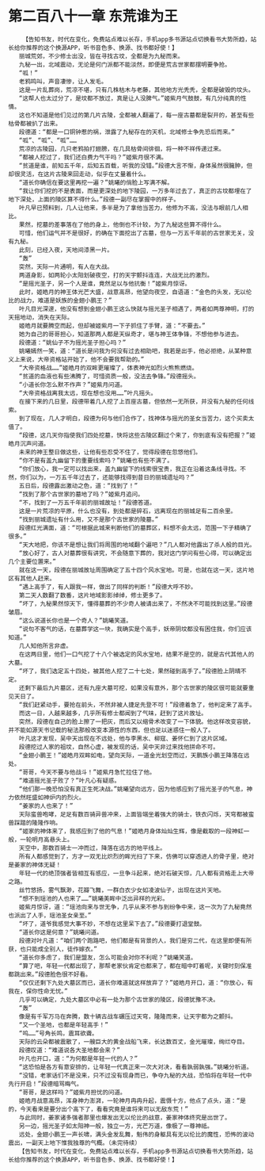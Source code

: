 # 第二百八十一章 东荒谁为王
        【告知书友，时代在变化，免费站点难以长存，手机app多书源站点切换看书大势所趋，站长给你推荐的这个换源APP，听书音色多、换源、找书都好使！】
       丽城荒郊，不少修士出没，皆在寻找古坟，全都是为九秘而来。
       九秘一出，北域震动，无论是何门派都不能淡然，即便是荒古世家都摆明要争抢。
       “呱！”
       老鸦鸣叫，声音凄惨，让人发毛。
       这是一片乱葬岗，荒凉不堪，只有几株枯木与老藤，其他地方光秃秃，全都是破毁的坟头。
       “这帮人也太过分了，是坟都不放过，真是让人没脾气。”姬紫月气鼓鼓，有几分纯真的性情。
       这也不知道是他们见过的第几片古陵，全都被人翻遍了，每一座古墓都是裂开的，甚至有些枯骨都被扒了出来。
       段德道：“都是一口铜钟惹的祸，泄露了九秘存在的天机，北域修士争先恐后而来。”
       “呱”、“呱”、“呱”……
       荒凉的古陵园，几只老鸦拍打翅膀，在几具枯骨间徘徊，将一种不祥传递过来。
       “都被人挖过了，我们还白费力气干吗？”姬紫月很不满。
       “贫道是谁，前知五千年，后知五百载，听我的没错。”段德大言不惭，身体虽然很臃肿，但却很灵活，在这片古陵来回走动，似乎在丈量着什么。
       “道长你确信在要这里再挖一遍？”姚曦的俏脸上写满不解。
       “我让你们挖的不是表面，而是更深处的地下陵园，一万多年过去了，真正的古坟都埋在了地下深处，上面的陵区算不得什么。”段德一副尽在掌握中的样子。
       叶凡早已预料到，几人让他来，多半是为了拿他当苦力，他修为不高，没法与眼前几人相比。
       果然，挖墓的差事落在了他的身上，他倒也不计较，为了九秘这些算不得什么。
       可惜，他们运气并不是很好，的确在下面挖出了古墓，但与一万五千年前的古世家无关，没有九秘。
       此刻，已经入夜，天地间漆黑一片。
       “轰”
       突然，天际一片通明，有人在大战。
       两道身影，如两轮小太阳划破夜空，打的天宇颤抖连连，大战无比的激烈。
       “是摇光圣子，另一个人是谁，竟然足以与他抗衡！”姬紫月惊讶。
       此时，姬皓月的神王体光芒大盛，战意高昂，他望向夜空，自语道：“金色的头发，无以伦比的战力，难道是妖族的金翅小鹏王？”
       叶凡目光深邃，他没有想到金翅小鹏王这么快就与摇光圣子相遇了，两者如两尊神明，打的天摇地动，消失在天际。
       姬皓月就要腾空而起，但却被姬紫月一下子抓住了手臂，道：“不要去。”
       她为自己的哥哥担心，知道那两人都是天纵奇才，堪与神王体争锋，不想他参与进去。
       段德道：“姚仙子不为摇光圣子担心吗？”
       姚曦嫣然一笑，道：“道长是问我为何没有过去相助吧，我若是出手，他必拒绝，从某种意义上来说，大帝资格站开始了，他不会要我帮助的。”
       “大帝资格战……”姬皓月的双眸更璀璨了，体表神光如烈火熊熊燃烧。
       “贫道的血液也有些沸腾了，可惜资质一般，没法去争锋。”段德摇头。
       “小道长你怎么默不作声？”姬紫月问道。
       “大帝资格战离我太远，现在想也没用……”叶凡摇头。
       在接下来的几日里，段德带着几人挖了上百座古墓，但依然一无所获，并没有九秘的任何线索。
       到了现在，几人才明白，段德为何与他们合作了，找神体与摇光的圣女当苦力，这个买卖太值了。
       “段德，这几天你指使我们四处挖墓，快将这些古陵区翻过个来了，你到底有没有把握？”姬皓月沉声问道。
       未来的神王整日做这些，让他有些忍受不住了，觉得段德在忽悠他们。
       “你不是有盖九幽留下的重要线索吗？”姚曦也有些不满了。
       “你们放心，我一定可以找出来，盖九幽留下的线索很宝贵，我正在沿着这条线寻找。不然，你们以为，一万五千年过去了，还能够找得到昔日的丽城遗址吗？”
       五日后，段德露出激动之色，道：“找到了！”
       “找到了那个古世家的墓地了吗？”姬紫月追问。
       “不，找到了一万五千年前的丽城故址！”段德答道。
       这是一片荒凉的平原，什么也没有，到处都是碎石，远离现在的丽城足有二百余里。
       “找到丽城遗址有什么用，又不是那个古世家的陵墓。”
       段德红光满面，道：“可根据此城来判断他们的墓葬区，料想不会太远，范围一下子精确了很多。”
       “天大地把，你该不是想让我们将周围的地域翻个遍吧？”几人都对他露出了杀人般的目光。
       “放心好了，古人对墓葬很有讲究，不会随意下葬的，我对这门学问有些心得，可以确定出几个主要位置来。”
       就在这一天，段德在丽城故址周围确定了五十四个风水宝地。可是，也就在这一天，这片地区有其他人赶来。
       “遇上高手了，有人跟我一样，做出了同样的判断！”段德大呼不妙。
       第二天人数翻了数番，这片地域影影绰绰，修士更多了。
       “坏了，九秘果然惊天下，懂得墓葬的不少奇人被请出来了，不然决不可能找到这里。”段德皱眉。
       “这么说道长你也是一个奇人？”姚曦笑道。
       “说句不客气的话，在墓葬学这一块，我确实是个高手，妖帝阴坟都没有困住我，你们应该知道。”
       几人知他所言非虚。
       在这两日里，他们一口气挖了十八个被选定的风水宝地，结果不是空的，就是古代其他人的大墓。
       “坏了，我们选定五十四处，被其他人挖了二十七处，果然碰到高手了。”段德脸上阴晴不定。
       还剩下最后九片墓区，还有九座大墓可挖，如果没有意外，那个古世家的陵区很可能就要重见天日了。
       “我们赶紧动手，要抢在前头，不然非被人捷足先登不可！”段德着急了，他判定来了高手。
       而这一日，人越来越多，几乎所有修士都闻到了气味，赶到了这片故址。
       突然，段德在自己的脸上擦了一把灰，而后又以缩骨术改变了一下体貌。他这样改变容貌，并不能如源天书记载的秘法那般改变本源性的东西，但也足以迷惑住一般人了。
       叶凡这才发现，吴中天出现在不远处，他与李黑水、柳寇、姜怀仁到了这片区域。
       段德挖过人家的祖坟，自然心虚，被发现的话，吴中天非过来找他拼命不可。
       “金翅小鹏王！”姬皓月双眸如电，望向天际，一道金光划空而过，天鹏族小鹏王降落在远处。
       “哥哥，今天不要与他战斗！”姬紫月急忙拉住了他。
       “难道摇光圣子败了？”叶凡心有疑惑。
       “他们那一晚恐怕没有真正生死决战。”姚曦望向远方，因为他感应到了摇光圣子的气息，神力依然旺盛如神炉内的烈火。
       “姜家的人也来了！”
       天际蛮兽咆哮，足足有数百骑异兽冲来，上面皆端坐着强大的骑士，铁衣闪烁，天穹都被蛮兽踩踏的隆隆作响。
       “姬家的神体来了，我感应到了他的气息！”姬皓月身体灿灿生辉，像是截取的一段神虹一般，一轮明月高悬头上。
       天空中，那数百骑士一冲而过，降落在远方的地平线上。
       所有人都感觉到了，方才一双无比炽烈的眸光扫了下来，仿佛可以穿透进人的骨子里，绝对是姜家的神体无疑！
       年轻一代的绝顶强者皆相互有感应，一旦争斗起来，绝对石破天惊，几人都有资格走上大帝之路。
       丝竹悠扬，雾气飘渺，花瓣飞舞，一群白衣少女如凌波仙子，出现在这片天地。
       “想不到瑶池的人也来了……”姚曦美眸中泛出异样的光彩。
       姬紫月惊讶，道：“瑶池向来与世无争，几乎从来不参与到纷争中来，这一次为了九秘竟然也派出了人手，瑶池圣女亲至。”
       “坏了，道爷我感觉大事不妙，不想在这里呆下去了。”段德要打退堂鼓。
       “道长你这是何意？”姚曦问道。
       段德对叶凡道：“咱们两个跑路吧，他们都是有背景的人，我们是穷二代，在这里即便有所获，也只能成全别人，徒作嫁衣。”
       “道长你多虑了，我们是盟友，怎么可能会对你不利呢？”姚曦笑道。
       “算了吧，年轻一代都出现了，那帮老家伙肯定也都来了，都在暗中盯着呢，关键时刻保准都跳出来。”段德脸色很不好看。
       “仅仅还剩下九处大墓区而已，道长你难道就这样放弃了？”姬皓月开口，道：“你放心，有我在，保你性命无忧。”
       几乎可以确定，九处大墓区中必有一处为那个古世家的陵区，段德犹豫不决。
       “轰”
       像是有千军万马在奔腾，数十辆古战车碾压过天穹，隆隆而来，让天宇都为之颤抖。
       “又一个圣地，也都是年轻高手！”
       “呜……”号角长鸣，震耳欲聋。
       天际的云朵都被震散了，一艘巨大的黄金战船飞来，长达数百丈，金光璀璨，绚烂夺目。
       段德叹道：“难道说各大圣地都会来？”
       叶凡也开口，道：“为何都是年轻一代的人？”
       “这恐怕是各方有意安排的，让年轻一代真正来一次大对决，看看孰弱孰强。”姚曦分析道。
       “没错，老家话们不是没来，只不过没有现身而已，争夺九秘的大战，恐怕将在年轻一代中先行开启！”段德暗骂晦气。
       “哥哥，是这样吗？”姬紫月担忧的问道。
       姬皓月战意高昂，浑身神力澎湃，一轮神月冉冉升起，震慑十方，他点了点头，道：“是的，今天看来是要分出个高下了，看看究竟是谁将来可以无敌东荒！”
       与此同时，姜家诸多强者那里也爆发出无以伦比的战意，姜家神体终究是出世了。
       另一边，摇光圣子如太阳神一般，独立一方，光芒万道，像极了一尊神祗。
       远处，金翅小鹏王一声长啸，满头金发乱舞，魁伟的身躯具有无以伦比的魔性，恐怖的波动震出，一副天上地下惟我独尊的气概。（未完待续）
       【告知书友，时代在变化，免费站点难以长存，手机app多书源站点切换看书大势所趋，站长给你推荐的这个换源APP，听书音色多、换源、找书都好使！】